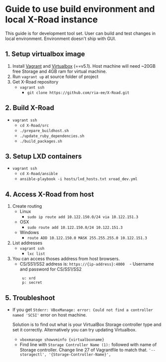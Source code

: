 # Guide to use build environment and local X-Road instance
This guide is for development tool set. User can build and test changes in local environment. Environment doesn't ship with GUI.

## 1. Setup virtualbox image
1. Install [Vagrant](https://www.vagrantup.com/docs/installation/) and [Virtualbox](https://www.virtualbox.org/manual/ch02.html) (==v5.1). Host machine will need ~20GB free Storage and 4GB ram for virtual machine.
2. Run ```vagrant up``` at source folder of project
3. Get X-Road repository
    - ```vagrant ssh```
        - ```git clone https://github.com/ria-ee/X-Road.git```

## 2. Build X-Road
- ```vagrant ssh```
    - ```cd X-Road/src```
    - ```./prepare_buildhost.sh```
    - ```./update_ruby_dependencies.sh```
    - ```./build_packages.sh```

## 3. Setup LXD containers
- ```vagrant ssh```
    - ```cd X-Road/ansible```
    - ```ansible-playbook -i hosts/lxd_hosts.txt xroad_dev.yml```

## 4. Access X-Road from host
1. Create routing
    - Linux
        * ```sudo ip route add 10.122.150.0/24 via 10.122.151.3```
    - OSX
        * ```sudo route add 10.122.150.0/24 10.122.151.3```
    - Windows
        * ```route ADD 10.122.150.0 MASK 255.255.255.0 10.122.151.3```
2. List addresses
    - ```vagrant ssh```
        - ```lxc list```
3. You can access thoses address from host browsers.
    - CS/SS1/SS2 address is: ```https://{ip-address}:4000```
    - Username and password for CS/SS1/SS2
        ```
         u: xrd
         p: secret
        ```

## 5. Troubleshoot
- If you get ```Stderr: VBoxManage: error: Could not find a controller named 'SCSI'``` error on host machine.

    Solution is to find out what is your VirtualBox Storage controller type and set it correctly. Alternatively you can try updating Virtualbox.
    - ```vboxmanage showvminfo {virtualboxname}```
    - Find line with ```Storage Controller Name (1):``` followed with name of Storage controller. Change line 27 of Vagrantfile to match that.
        ```'--storagectl', '{Storage-Controller-Name}',```
